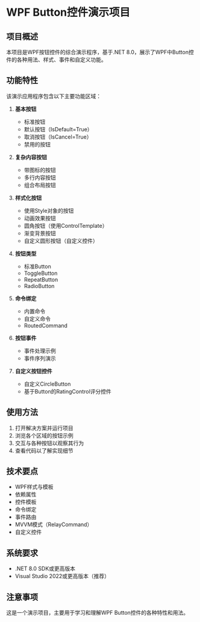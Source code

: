 # WPF Button控件演示项目

## 项目概述

本项目是WPF按钮控件的综合演示程序，基于.NET 8.0，展示了WPF中Button控件的各种用法、样式、事件和自定义功能。

## 功能特性

该演示应用程序包含以下主要功能区域：

1. **基本按钮**
   - 标准按钮
   - 默认按钮（IsDefault=True）
   - 取消按钮（IsCancel=True）
   - 禁用的按钮

2. **复杂内容按钮**
   - 带图标的按钮
   - 多行内容按钮
   - 组合布局按钮

3. **样式化按钮**
   - 使用Style对象的按钮
   - 动画效果按钮
   - 圆角按钮（使用ControlTemplate）
   - 渐变背景按钮
   - 自定义圆形按钮（自定义控件）

4. **按钮类型**
   - 标准Button
   - ToggleButton
   - RepeatButton
   - RadioButton

5. **命令绑定**
   - 内置命令
   - 自定义命令
   - RoutedCommand

6. **按钮事件**
   - 事件处理示例
   - 事件序列演示

7. **自定义按钮控件**
   - 自定义CircleButton
   - 基于Button的RatingControl评分控件

## 使用方法

1. 打开解决方案并运行项目
2. 浏览各个区域的按钮示例
3. 交互与各种按钮以观察其行为
4. 查看代码以了解实现细节

## 技术要点

- WPF样式与模板
- 依赖属性
- 控件模板
- 命令绑定
- 事件路由
- MVVM模式（RelayCommand）
- 自定义控件

## 系统要求

- .NET 8.0 SDK或更高版本
- Visual Studio 2022或更高版本（推荐）

## 注意事项

这是一个演示项目，主要用于学习和理解WPF Button控件的各种特性和用法。 
